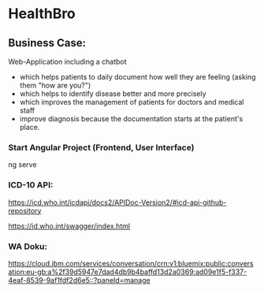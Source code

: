 # HealthBro

## Business Case:

Web-Application including a chatbot
- which helps patients to daily document how well they are feeling (asking them "how are you?")
- which helps to identify disease better and more precisely
- which improves the management of patients for doctors and medical staff
- improve diagnosis because the documentation starts at the patient's place.


### Start Angular Project (Frontend, User Interface)

ng serve


### ICD-10 API:
https://icd.who.int/icdapi/docs2/APIDoc-Version2/#icd-api-github-repository

https://id.who.int/swagger/index.html
 
### WA Doku:
https://cloud.ibm.com/services/conversation/crn:v1:bluemix:public:conversation:eu-gb:a%2f39d5947e7dad4db9b4baffd13d2a0369:ad09e1f5-f337-4eaf-8539-9af1fdf2d6e5::?paneId=manage
 
